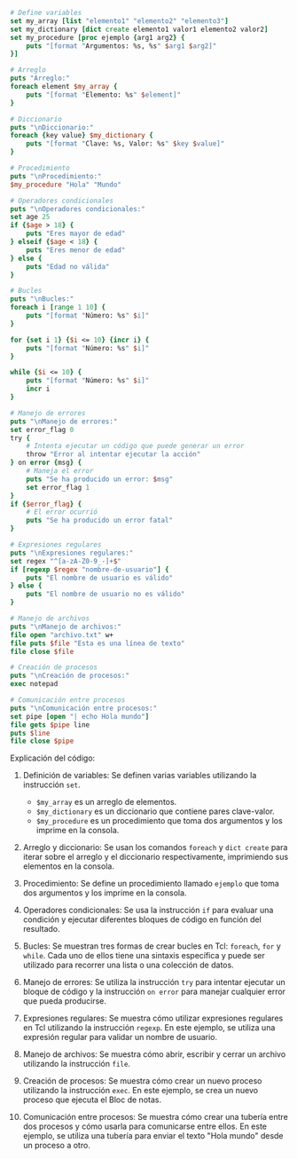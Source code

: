 ```tcl
# Define variables
set my_array [list "elemento1" "elemento2" "elemento3"]
set my_dictionary [dict create elemento1 valor1 elemento2 valor2]
set my_procedure [proc ejemplo {arg1 arg2} {
    puts "[format "Argumentos: %s, %s" $arg1 $arg2]"
}]

# Arreglo
puts "Arreglo:"
foreach element $my_array {
    puts "[format "Elemento: %s" $element]"
}

# Diccionario
puts "\nDiccionario:"
foreach {key value} $my_dictionary {
    puts "[format "Clave: %s, Valor: %s" $key $value]"
}

# Procedimiento
puts "\nProcedimiento:"
$my_procedure "Hola" "Mundo"

# Operadores condicionales
puts "\nOperadores condicionales:"
set age 25
if {$age > 18} {
    puts "Eres mayor de edad"
} elseif {$age < 18} {
    puts "Eres menor de edad"
} else {
    puts "Edad no válida"
}

# Bucles
puts "\nBucles:"
foreach i [range 1 10] {
    puts "[format "Número: %s" $i]"
}

for {set i 1} {$i <= 10} {incr i} {
    puts "[format "Número: %s" $i]"
}

while {$i <= 10} {
    puts "[format "Número: %s" $i]"
    incr i
}

# Manejo de errores
puts "\nManejo de errores:"
set error_flag 0
try {
    # Intenta ejecutar un código que puede generar un error
    throw "Error al intentar ejecutar la acción"
} on error {msg} {
    # Maneja el error
    puts "Se ha producido un error: $msg"
    set error_flag 1
}
if {$error_flag} {
    # El error ocurrió
    puts "Se ha producido un error fatal"
}

# Expresiones regulares
puts "\nExpresiones regulares:"
set regex "^[a-zA-Z0-9_-]+$"
if [regexp $regex "nombre-de-usuario"] {
    puts "El nombre de usuario es válido"
} else {
    puts "El nombre de usuario no es válido"
}

# Manejo de archivos
puts "\nManejo de archivos:"
file open "archivo.txt" w+
file puts $file "Esta es una línea de texto"
file close $file

# Creación de procesos
puts "\nCreación de procesos:"
exec notepad

# Comunicación entre procesos
puts "\nComunicación entre procesos:"
set pipe [open "| echo Hola mundo"]
file gets $pipe line
puts $line
file close $pipe
```

Explicación del código:

1. Definición de variables: Se definen varias variables utilizando la instrucción `set`. 

   - `$my_array` es un arreglo de elementos.
   - `$my_dictionary` es un diccionario que contiene pares clave-valor.
   - `$my_procedure` es un procedimiento que toma dos argumentos y los imprime en la consola.


2. Arreglo y diccionario: Se usan los comandos `foreach` y `dict create` para iterar sobre el arreglo y el diccionario respectivamente, imprimiendo sus elementos en la consola.


3. Procedimiento: Se define un procedimiento llamado `ejemplo` que toma dos argumentos y los imprime en la consola.


4. Operadores condicionales: Se usa la instrucción `if` para evaluar una condición y ejecutar diferentes bloques de código en función del resultado.


5. Bucles: Se muestran tres formas de crear bucles en Tcl: `foreach`, `for` y `while`. Cada uno de ellos tiene una sintaxis específica y puede ser utilizado para recorrer una lista o una colección de datos.


6. Manejo de errores: Se utiliza la instrucción `try` para intentar ejecutar un bloque de código y la instrucción `on error` para manejar cualquier error que pueda producirse.


7. Expresiones regulares: Se muestra cómo utilizar expresiones regulares en Tcl utilizando la instrucción `regexp`. En este ejemplo, se utiliza una expresión regular para validar un nombre de usuario.


8. Manejo de archivos: Se muestra cómo abrir, escribir y cerrar un archivo utilizando la instrucción `file`.


9. Creación de procesos: Se muestra cómo crear un nuevo proceso utilizando la instrucción `exec`. En este ejemplo, se crea un nuevo proceso que ejecuta el Bloc de notas.


10. Comunicación entre procesos: Se muestra cómo crear una tubería entre dos procesos y cómo usarla para comunicarse entre ellos. En este ejemplo, se utiliza una tubería para enviar el texto "Hola mundo" desde un proceso a otro.